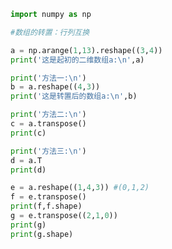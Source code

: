 
<BlogInfo id="558" title="16.数组的转置" author="白日梦想猿" pv=0 read_times=0 pre_cost_time="0分17秒" category="numpy学习" tag_list="['numpy学习']" create_time="2020.04.24 16:27:36" update_time="2020.04.24 16:48:22" />

```python
import numpy as np

#数组的转置：行列互换

a = np.arange(1,13).reshape((3,4))
print('这是起初的二维数组a:\n',a)

print('方法一:\n')
b = a.reshape((4,3))
print('这是转置后的数组a:\n',b)

print('方法二:\n')
c = a.transpose()
print(c)

print('方法三:\n')
d = a.T
print(d)

e = a.reshape((1,4,3)) #(0,1,2)
f = e.transpose()
print(f,f.shape)
g = e.transpose((2,1,0))
print(g)
print(g.shape)
```
